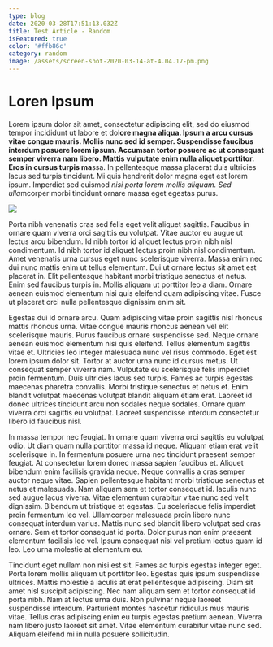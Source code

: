 ```yaml
---
type: blog
date: 2020-03-28T17:51:13.032Z
title: Test Article - Random
isFeatured: true
color: '#ffb86c'
category: random
image: /assets/screen-shot-2020-03-14-at-4.04.17-pm.png
---
```

# **Loren Ipsum**

Lorem ipsum dolor sit amet, consectetur adipiscing elit, sed do eiusmod tempor incididunt ut labore et dol**ore magna aliqua. Ipsum a arcu cursus vitae congue mauris. Mollis nunc sed id semper. Suspendisse faucibus interdum posuere lorem ipsum. Accumsan tortor posuere ac ut consequat semper viverra nam libero. Mattis vulputate enim nulla aliquet porttitor. Eros in cursus turpis ma**ssa. In pellentesque massa placerat duis ultricies lacus sed turpis tincidunt. Mi quis hendrerit dolor magna eget est lorem ipsum. Imperdiet sed euismod *nisi porta lorem mollis aliquam. Sed ulla*mcorper morbi tincidunt ornare massa eget egestas purus.

![](/assets/screen-shot-2020-03-15-at-2.49.44-pm.png)





Porta nibh venenatis cras sed felis eget velit aliquet sagittis. Faucibus in ornare quam viverra orci sagittis eu volutpat. Vitae auctor eu augue ut lectus arcu bibendum. Id nibh tortor id aliquet lectus proin nibh nisl condimentum. Id nibh tortor id aliquet lectus proin nibh nisl condimentum. Amet venenatis urna cursus eget nunc scelerisque viverra. Massa enim nec dui nunc mattis enim ut tellus elementum. Dui ut ornare lectus sit amet est placerat in. Elit pellentesque habitant morbi tristique senectus et netus. Enim sed faucibus turpis in. Mollis aliquam ut porttitor leo a diam. Ornare aenean euismod elementum nisi quis eleifend quam adipiscing vitae. Fusce ut placerat orci nulla pellentesque dignissim enim sit.

Egestas dui id ornare arcu. Quam adipiscing vitae proin sagittis nisl rhoncus mattis rhoncus urna. Vitae congue mauris rhoncus aenean vel elit scelerisque mauris. Purus faucibus ornare suspendisse sed. Neque ornare aenean euismod elementum nisi quis eleifend. Tellus elementum sagittis vitae et. Ultricies leo integer malesuada nunc vel risus commodo. Eget est lorem ipsum dolor sit. Tortor at auctor urna nunc id cursus metus. Ut consequat semper viverra nam. Vulputate eu scelerisque felis imperdiet proin fermentum. Duis ultricies lacus sed turpis. Fames ac turpis egestas maecenas pharetra convallis. Morbi tristique senectus et netus et. Enim blandit volutpat maecenas volutpat blandit aliquam etiam erat. Laoreet id donec ultrices tincidunt arcu non sodales neque sodales. Ornare quam viverra orci sagittis eu volutpat. Laoreet suspendisse interdum consectetur libero id faucibus nisl.

In massa tempor nec feugiat. In ornare quam viverra orci sagittis eu volutpat odio. Ut diam quam nulla porttitor massa id neque. Aliquam etiam erat velit scelerisque in. In fermentum posuere urna nec tincidunt praesent semper feugiat. At consectetur lorem donec massa sapien faucibus et. Aliquet bibendum enim facilisis gravida neque. Neque convallis a cras semper auctor neque vitae. Sapien pellentesque habitant morbi tristique senectus et netus et malesuada. Nam aliquam sem et tortor consequat id. Iaculis nunc sed augue lacus viverra. Vitae elementum curabitur vitae nunc sed velit dignissim. Bibendum ut tristique et egestas. Eu scelerisque felis imperdiet proin fermentum leo vel. Ullamcorper malesuada proin libero nunc consequat interdum varius. Mattis nunc sed blandit libero volutpat sed cras ornare. Sem et tortor consequat id porta. Dolor purus non enim praesent elementum facilisis leo vel. Ipsum consequat nisl vel pretium lectus quam id leo. Leo urna molestie at elementum eu.

Tincidunt eget nullam non nisi est sit. Fames ac turpis egestas integer eget. Porta lorem mollis aliquam ut porttitor leo. Egestas quis ipsum suspendisse ultrices. Mattis molestie a iaculis at erat pellentesque adipiscing. Diam sit amet nisl suscipit adipiscing. Nec nam aliquam sem et tortor consequat id porta nibh. Nam at lectus urna duis. Non pulvinar neque laoreet suspendisse interdum. Parturient montes nascetur ridiculus mus mauris vitae. Tellus cras adipiscing enim eu turpis egestas pretium aenean. Viverra nam libero justo laoreet sit amet. Vitae elementum curabitur vitae nunc sed. Aliquam eleifend mi in nulla posuere sollicitudin.